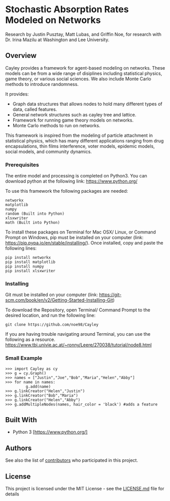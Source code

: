 # Stochastic Absorption Rates Modeled on Networks
Research by Justin Pusztay, Matt Lubas, and Griffin Noe, for research with Dr. Irina Mazilu at Washington and Lee University.

## Overview

Cayley provides a framework for agent-based modeling on networks. These models can be from a wide range of disiplines including statistical physics, game theory, or various social sciences. We also include Monte Carlo methods to introduce randomness.

It provides:
* Graph data structures that allows nodes to hold many different types of data, called features.
* General network structures such as cayley tree and lattice.
* Framework for running game theory models on networks.
* Monte Carlo methods to run on networks.

This framework is inspired from the modeling of particle attachment in statistical physics, which has many different applications ranging from drug encapsulations, thin films interference, voter models, epidemic models, social models, and community dynamics.

### Prerequisites
The entire model and processing is completed on Python3. 
You can download python at the following link:
https://www.python.org/

To use this framework the following packages are needed:
```
networkx
matplotlib
numpy
random (Built into Python)
xlsxwriter
math (Built into Python)
```

To install these packages on Terminal for  Mac OSX/ Linux, or Command Prompt on Windows, pip must be installed on your computer (link: https://pip.pypa.io/en/stable/installing/). Once installed, copy and paste the following lines:

```
pip install networkx
pip install matplotlib
pip install numpy
pip install xlsxwriter
```


### Installing

Git must be installed on your computer (link: https://git-scm.com/book/en/v2/Getting-Started-Installing-Git)

To download the Repository, open Terminal/ Command Prompt to the desired location, and run the following line:

```
git clone https://github.com/noe98/Cayley
```
If you are having trouble navigating around Terminal, you can use the following as a resource. https://www.tbi.univie.ac.at/~ronny/Leere/270038/tutorial/node8.html

### Small Example
```
>>> import Cayley as cy
>>> g = cy.Graph()
>>> names = ["Justin","Joe","Bob","Maria","Helen","Abby"]
>>> for name in names:
         g.add(name)
>>> g.linkCreator("Helen","Justin")
>>> g.linkCreator("Bob","Maria")
>>> g.linkCreator("Helen","Abby")
>>> g.addMultipleNodes(names, hair_color = 'black') #adds a feature
```
## Built With

* Python 3 [https://www.python.org/]


## Authors

See also the list of [contributors](https://github.com/noe98/Cayley) who participated in this project.

## License

This project is licensed under the MIT License - see the [LICENSE.md](LICENSE.md) file for details

